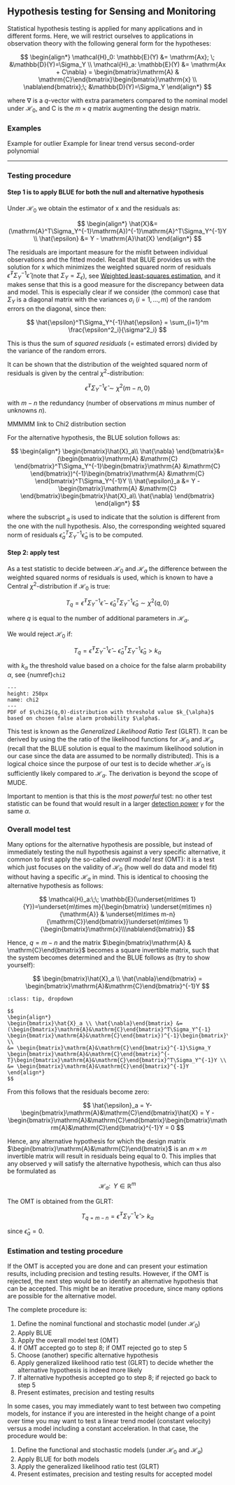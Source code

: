 ## Hypothesis testing for Sensing and Monitoring
Statistical hypothesis testing is applied for many applications and in different forms. Here, we will restrict ourselves to applications in observation theory with the following general form for the hypotheses:

$$
\begin{align*}
\mathcal{H}_0: \mathbb{E}(Y) &= \mathrm{Ax}; \; &\mathbb{D}(Y)=\Sigma_Y \\
\mathcal{H}_a: \mathbb{E}(Y) &= \mathrm{Ax + C\nabla} = \begin{bmatrix}\mathrm{A} & \mathrm{C}\end{bmatrix}\begin{bmatrix}\mathrm{x} \\ \nabla\end{bmatrix};\; &\mathbb{D}(Y)=\Sigma_Y
\end{align*}
$$

where $\nabla$ is a $q$-vector with extra parameters compared to the nominal model under $\mathcal{H}_0$, and $\mathrm{C}$ is the $m\times q$ matrix augmenting the design matrix.

### Examples 
Example for outlier
Example for linear trend versus second-order polynomial

***

### Testing procedure

#### Step 1 is to apply BLUE for both the null and alternative hypothesis

Under $\mathcal{H}_0$ we obtain the estimator of $\mathrm{x}$ and the residuals as:

$$
\begin{align*}
\hat{X}&=(\mathrm{A}^T\Sigma_Y^{-1}\mathrm{A})^{-1}\mathrm{A}^T\Sigma_Y^{-1}Y \\
\hat{\epsilon} &= Y - \mathrm{A}\hat{X}
\end{align*}
$$

The residuals are important measure for the misfit between individual observations and the fitted model. Recall that BLUE provides us with the solution for $\mathrm{x}$ which minimizes the weighted squared norm of residuals $\hat{\epsilon}^T\Sigma_Y^{-1}\hat{\epsilon}$ (note that $\Sigma_Y=\Sigma_{\epsilon}$), see [Weighted least-squares estimation](03_wls), and it makes sense that this is a good measure for the discrepancy between data and model. This is especially clear if we consider (the common) case that $\Sigma_Y$ is a diagonal matrix with the variances $\sigma_i$ ($i=1,\ldots,m$) of the random errors on the diagonal, since then:

$$
\hat{\epsilon}^T\Sigma_Y^{-1}\hat{\epsilon} = \sum_{i=1}^m \frac{\epsilon^2_i}{\sigma^2_i}
$$

This is thus the sum of *squared residuals* (= estimated errors) divided by the variance of the random errors.

It can be shown that the distribution of the weighted squared norm of residuals is given by the central $\chi^2$-distribution:

$$
\hat{\epsilon}^T\Sigma_Y^{-1}\hat{\epsilon} \sim \chi^2 (m-n,0)
$$

with $m-n$ the redundancy (number of observations $m$ minus number of unknowns $n$). 

MMMMM
link to Chi2 distribution section

For the alternative hypothesis, the BLUE solution follows as:

$$
\begin{align*}
\begin{bmatrix}\hat{X}_a\\ \hat{\nabla} \end{bmatrix}&=(\begin{bmatrix}\mathrm{A} &\mathrm{C} \end{bmatrix}^T\Sigma_Y^{-1}\begin{bmatrix}\mathrm{A} &\mathrm{C} \end{bmatrix})^{-1}\begin{bmatrix}\mathrm{A} &\mathrm{C} \end{bmatrix}^T\Sigma_Y^{-1}Y \\
\hat{\epsilon}_a &= Y - \begin{bmatrix}\mathrm{A} &\mathrm{C} \end{bmatrix}\begin{bmatrix}\hat{X}_a\\ \hat{\nabla} \end{bmatrix}
\end{align*}
$$

where the subscript $_a$ is used to indicate that the solution is different from the one with the null hypothesis. Also, the corresponding weighted squared norm of residuals $\hat{\epsilon}_a^T\Sigma_Y^{-1}\hat{\epsilon}_a$ is to be computed.

#### Step 2: apply test
As a test statistic to decide between $\mathcal{H}_0$ and $\mathcal{H}_a$ the difference between the weighted squared norms of residuals is used, which is known to have a Central $\chi^2$-distribution if $\mathcal{H}_0$ is true:

$$
T_q = \hat{\epsilon}^T\Sigma_Y^{-1}\hat{\epsilon}-\hat{\epsilon}_a^T\Sigma_Y^{-1}\hat{\epsilon}_a \sim \chi^2(q,0)
$$

where $q$ is equal to the number of additional parameters in $\mathcal{H}_a$.

We would reject $\mathcal{H}_0$ if:

$$
T_q = \hat{\epsilon}^T\Sigma_Y^{-1}\hat{\epsilon}-\hat{\epsilon}_a^T\Sigma_Y^{-1}\hat{\epsilon}_a > k_{\alpha}
$$

with $k_{\alpha}$ the threshold value based on a choice for the false alarm probability $\alpha$, see {numref}`chi2`

```{figure} ./figures/09_chi2.png
---
height: 250px
name: chi2
---
PDF of $\chi2$(q,0)-distribution with threshold value $k_{\alpha}$ based on chosen false alarm probability $\alpha$.
```

This test is known as the *Generalized Likelihood Ratio Test* (GLRT). It can be derived by using the the ratio of the likelihood functions for $\mathcal{H}_0$ and $\mathcal{H}_a$ (recall that the BLUE solution is equal to the maximum likelihood solution in our case since the data are assumed to be normally distributed). This is a logical choice since the purpose of our test is to decide whether $\mathcal{H}_0$ is sufficiently likely compared to $\mathcal{H}_a$. The derivation is beyond the scope of MUDE.

Important to mention is that this is the *most powerful* test: no other test statistic can be found that would result in a larger [detection power](betagamma) $\gamma$ for the same $\alpha$.

### Overall model test
Many options for the alternative hypothesis are possible, but instead of immediately testing the null hypothesis against a very specific alternative, it common to first apply the so-called *overall model test* (OMT): it is a test which just focuses on the validity of $\mathcal{H}_0$ (how well do data and model fit) without having a specific $\mathcal{H}_a$ in mind. This is identical to choosing the alternative hypothesis as follows:

$$
\mathcal{H}_a:\;\; \mathbb{E}(\underset{m\times 1}{Y})=\underset{m\times m}{\begin{bmatrix} \underset{m\times n}{\mathrm{A}} & \underset{m\times m-n}{\mathrm{C}}\end{bmatrix}}\underset{m\times 1}{\begin{bmatrix}\mathrm{x}\\\nabla\end{bmatrix}}
$$

Hence, $q=m-n$ and the matrix $\begin{bmatrix}\mathrm{A} & \mathrm{C}\end{bmatrix}$ becomes a square invertible matrix, such that the system becomes determined and the BLUE follows as (try to show yourself):

$$
\begin{bmatrix}\hat{X}_a \\ \hat{\nabla}\end{bmatrix} = \begin{bmatrix}\mathrm{A}&\mathrm{C}\end{bmatrix}^{-1}Y 
$$

```{admonition} Answer
:class: tip, dropdown

$$
\begin{align*}
\begin{bmatrix}\hat{X}_a \\ \hat{\nabla}\end{bmatrix} &= (\begin{bmatrix}\mathrm{A}&\mathrm{C}\end{bmatrix}^T\Sigma_Y^{-1} \begin{bmatrix}\mathrm{A}&\mathrm{C}\end{bmatrix})^{-1}\begin{bmatrix}\mathrm{A}&\mathrm{C}\end{bmatrix}^T\Sigma_Y^{-1}Y \\
&= \begin{bmatrix}\mathrm{A}&\mathrm{C}\end{bmatrix}^{-1}\Sigma_Y \begin{bmatrix}\mathrm{A}&\mathrm{C}\end{bmatrix}^{-T}\begin{bmatrix}\mathrm{A}&\mathrm{C}\end{bmatrix}^T\Sigma_Y^{-1}Y \\
&= \begin{bmatrix}\mathrm{A}&\mathrm{C}\end{bmatrix}^{-1}Y 
\end{align*}
$$
```

From this follows that the residuals become zero:

$$
\hat{\epsilon}_a = Y- \begin{bmatrix}\mathrm{A}&\mathrm{C}\end{bmatrix}\hat{X} = Y - \begin{bmatrix}\mathrm{A}&\mathrm{C}\end{bmatrix}\begin{bmatrix}\mathrm{A}&\mathrm{C}\end{bmatrix}^{-1}Y = 0
$$

Hence, any alternative hypothesis for which the design matrix $\begin{bmatrix}\mathrm{A}&\mathrm{C}\end{bmatrix}$ is an $m\times m$ invertible matrix will result in residuals being equal to 0. This implies that any observed $\mathrm{y}$ will satisfy the alternative hypothesis, which can thus also be formulated as 

$$
\mathcal{H}_a:\;\; Y\in \mathbb{R}^m
$$

The OMT is obtained from the GLRT:

$$
T_{q=m-n} = \hat{\epsilon}^T\Sigma_Y^{-1}\hat{\epsilon} > k_{\alpha}
$$

since $\hat{\epsilon}_a = 0$.

### Estimation and testing procedure
If the OMT is accepted you are done and can present your estimation results, including precision and testing results. However, if the OMT is rejected, the next step would be to identify an alternative hypothesis that can be accepted. This might be an iterative procedure, since many options are possible for the alternative model.

The complete procedure is:
1. Define the nominal functional and stochastic model (under $\mathcal{H}_0$)
2. Apply BLUE 
3. Apply the overall model test (OMT)
4. If OMT accepted go to step 8; if OMT rejected go to step 5
5. Choose (another) specific alternative hypothesis
6. Apply generalized likelihood ratio test (GLRT) to decide whether the alternative hypothesis is indeed more likely
7. If alternative hypothesis accepted go to step 8; if rejected go back to step 5
8. Present estimates, precision and testing results

In some cases, you may immediately want to test between two competing models, for instance if you are interested in the height change of a point over time you may want to test a linear trend model (constant velocity) versus a model including a constant acceleration. In that case, the procedure would be:
1. Define the functional and stochastic models (under $\mathcal{H}_0$ and $\mathcal{H}_a$)
2. Apply BLUE for both models
3. Apply the generalized likelihood ratio test (GLRT)
4. Present estimates, precision and testing results for accepted model

